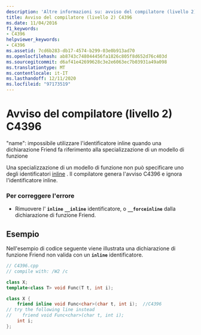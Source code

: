 ```yaml
---
description: 'Altre informazioni su: avviso del compilatore (livello 2) C4396'
title: Avviso del compilatore (livello 2) C4396
ms.date: 11/04/2016
f1_keywords:
- C4396
helpviewer_keywords:
- C4396
ms.assetid: 7cd6b283-db17-4574-b299-03e0b913ad70
ms.openlocfilehash: ab8743c748044456fa1826c805f8d652d76c403d
ms.sourcegitcommit: d6af41e42699628c3e2e6063ec7b03931a49a098
ms.translationtype: MT
ms.contentlocale: it-IT
ms.lasthandoff: 12/11/2020
ms.locfileid: "97173519"
---
```

# <a name="compiler-warning-level-2-c4396"></a>Avviso del compilatore (livello 2) C4396

"name": impossibile utilizzare l'identificatore inline quando una dichiarazione Friend fa riferimento alla specializzazione di un modello di funzione

Una specializzazione di un modello di funzione non può specificare uno degli identificatori [inline](../../cpp/inline-functions-cpp.md) . Il compilatore genera l'avviso C4396 e ignora l'identificatore inline.

### <a name="to-correct-this-error"></a>Per correggere l'errore

- Rimuovere l' **`inline`** **`__inline`** identificatore, o **`__forceinline`** dalla dichiarazione di funzione Friend.

## <a name="example"></a>Esempio

Nell'esempio di codice seguente viene illustrata una dichiarazione di funzione Friend non valida con un **`inline`** identificatore.

```cpp
// C4396.cpp
// compile with: /W2 /c

class X;
template<class T> void Func(T t, int i);

class X {
    friend inline void Func<char>(char t, int i);  //C4396
// try the following line instead
//    friend void Func<char>(char t, int i);
    int i;
};
```
